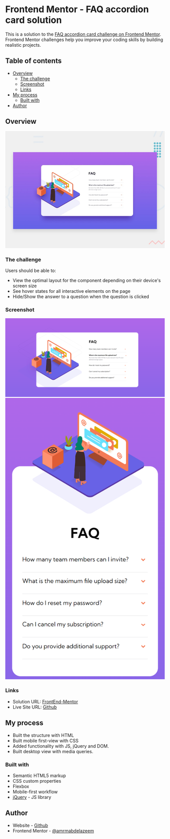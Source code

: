 # Frontend Mentor - FAQ accordion card solution

This is a solution to the [FAQ accordion card challenge on Frontend Mentor](https://www.frontendmentor.io/challenges/faq-accordion-card-XlyjD0Oam). Frontend Mentor challenges help you improve your coding skills by building realistic projects. 

## Table of contents

- [Overview](#overview)
  - [The challenge](#the-challenge)
  - [Screenshot](#screenshot)
  - [Links](#links)
- [My process](#my-process)
  - [Built with](#built-with)
- [Author](#author)


## Overview
![Design preview for the FAQ accordion card coding challenge](./design/desktop-preview.jpg)

### The challenge

Users should be able to:

- View the optimal layout for the component depending on their device's screen size
- See hover states for all interactive elements on the page
- Hide/Show the answer to a question when the question is clicked

### Screenshot

![Desktop](screenshots/Desktop.png)
![Alt Mobile](screenshots/mobile.png)


### Links

- Solution URL: [FrontEnd-Mentor](https://www.frontendmentor.io/solutions/faq-accordion-card-with-flex-and-js-o8ObOA044c)
- Live Site URL: [Github](https://amrmabdelazeem.github.io/faq-accordion-card/)

## My process

- Built the structure with HTML
- Built mobile first-view with CSS
- Added functionality with JS, jQuery and DOM.
- Built desktop view with media queries.

### Built with

- Semantic HTML5 markup
- CSS custom properties
- Flexbox
- Mobile-first workflow
- [jQuery](https://api.jquery.com/) - JS library

## Author

- Website - [Github](https://github.com/amrmabdelazeem)
- Frontend Mentor - [@amrmabdelazeem](https://www.frontendmentor.io/profile/amrmabdelazeem)